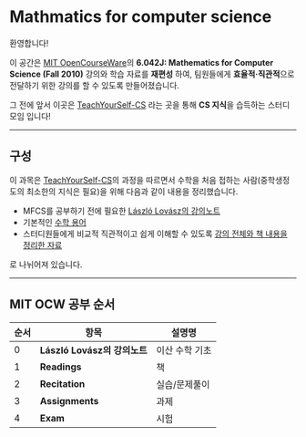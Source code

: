 # Mathmatics for computer science

환영합니다!  

이 공간은 [MIT OpenCourseWare](https://ocw.mit.edu/courses/6-042j-mathematics-for-computer-science-fall-2010/)의 **6.042J: Mathematics for Computer Science (Fall 2010)** 강의와 학습 자료를 **재편성** 하여, 팀원들에게 **효율적·직관적**으로 전달하기 위한 강의를 할 수 있도록 만들어졌습니다.   

그 전에 앞서 이곳은 [TeachYourSelf-CS](https://github.com/minnsane/TeachYourselfCS-KR) 라는 곳을 통해 **CS 지식**을 습득하는 스터디 모임 입니다!   

---

## 구성

이 과목은 [TeachYourSelf-CS](https://github.com/minnsane/TeachYourselfCS-KR)의 과정을 따르면서 수학을 처음 접하는 사람(중학생정도의 최소한의 지식은 필요)을 위해 다음과 같이 내용을 정리했습니다.    

- MFCS를 공부하기 전에 필요한 [László Lovász의 강의노트](./Discrete%20Mathematics/)   
- 기본적인 [수학 용어](./용어%20정리/)    
- 스터디원들에게 비교적 직관적이고 쉽게 이해할 수 있도록 [강의 전체와 책 내용을 정리한 자료](./Mathmatics%20for%20computer%20science/)    

로 나뉘어져 있습니다.   

---

## MIT OCW 공부 순서



| 순서 | 항목 | 설명명 |
| - | ------ | ------ |
| 0 | **László Lovász의 강의노트** | 이산 수학 기초 |
| 1️ | **Readings**    | 책 |
| 2️ | **Recitation**  | 실습/문제풀이 |
| 3️ | **Assignments** | 과제 |
| 4️ | **Exam**        | 시험 |
